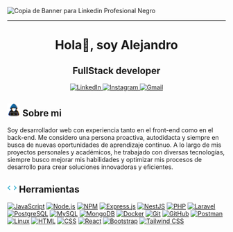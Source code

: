 ![Copia de Banner para Linkedin Profesional Negro](https://github.com/user-attachments/assets/5affbe68-b2b5-40e7-824a-2d4df0c80ff5)
___

<h1 align="center">Hola👋, soy Alejandro</h1>
<h2 align="center">FullStack developer</h2>

<p align="center">
  <a href="https://www.linkedin.com/in/alejandro-luna-72020b208/">
    <img src="https://img.shields.io/badge/linkedin-%230077B5.svg?style=for-the-badge&logo=linkedin&logoColor=white" alt="LinkedIn">
  </a>
  <a href="https://www.instagram.com/alejandro.lna/">
    <img src="https://img.shields.io/badge/Instagram-%23E4405F.svg?style=for-the-badge&logo=Instagram&logoColor=white" alt="Instagram">
  </a>
  <a href="alejandro2002.uar@gmail.com">
    <img src="https://img.shields.io/badge/Gmail-D14836?style=for-the-badge&logo=gmail&logoColor=white" alt="Gmail">
  </a>
</p>


## <img src="about_me.gif" width="30" /> Sobre mi
Soy desarrollador web con experiencia tanto en el front-end como en el back-end. Me considero una persona proactiva, autodidacta y siempre en busca de nuevas oportunidades de aprendizaje continuo. A lo largo de mis proyectos personales y académicos, he trabajado con diversas tecnologías, siempre busco mejorar mis habilidades y optimizar mis procesos de desarrollo para crear soluciones innovadoras y eficientes.

## <img src="dev.gif" width="22" /> Herramientas
[![JavaScript](https://skillicons.dev/icons?i=js)](https://skillicons.dev)
[![Node.js](https://skillicons.dev/icons?i=nodejs)](https://skillicons.dev)
[![NPM](https://skillicons.dev/icons?i=npm)](https://skillicons.dev)
[![Express.js](https://skillicons.dev/icons?i=express)](https://skillicons.dev)
[![NestJS](https://skillicons.dev/icons?i=nestjs)](https://skillicons.dev)
[![PHP](https://skillicons.dev/icons?i=php)](https://skillicons.dev)
[![Laravel](https://skillicons.dev/icons?i=laravel)](https://skillicons.dev)
[![PostgreSQL](https://skillicons.dev/icons?i=postgres)](https://skillicons.dev)
[![MySQL](https://skillicons.dev/icons?i=mysql)](https://skillicons.dev)
[![MongoDB](https://skillicons.dev/icons?i=mongodb)](https://skillicons.dev)
[![Docker](https://skillicons.dev/icons?i=docker)](https://skillicons.dev)
[![Git](https://skillicons.dev/icons?i=git)](https://skillicons.dev)
[![GitHub](https://skillicons.dev/icons?i=github)](https://skillicons.dev)
[![Postman](https://skillicons.dev/icons?i=postman)](https://skillicons.dev)
[![Linux](https://skillicons.dev/icons?i=linux)](https://skillicons.dev)
[![HTML](https://skillicons.dev/icons?i=html)](https://skillicons.dev)
[![CSS](https://skillicons.dev/icons?i=css)](https://skillicons.dev)
[![React](https://skillicons.dev/icons?i=react)](https://skillicons.dev)
[![Bootstrap](https://skillicons.dev/icons?i=bootstrap)](https://skillicons.dev)
[![Tailwind CSS](https://skillicons.dev/icons?i=tailwind)](https://skillicons.dev)


